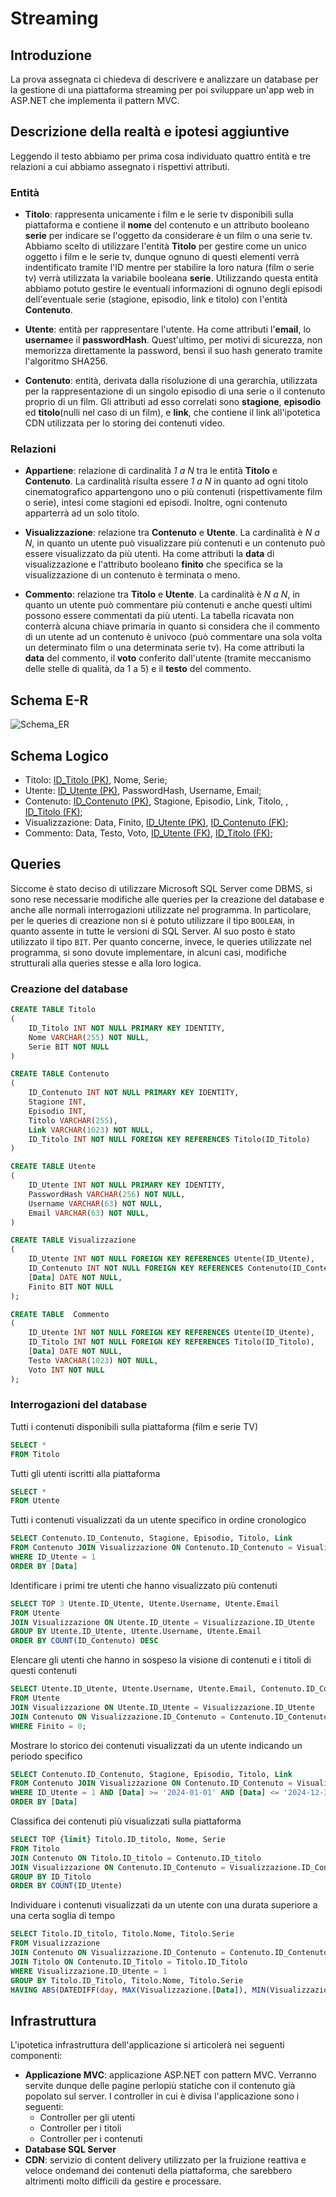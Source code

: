 # Streaming

## Introduzione

La prova assegnata ci chiedeva di descrivere e analizzare un database per la gestione di una piattaforma streaming per poi sviluppare un'app web in ASP.NET che implementa il pattern MVC.

## Descrizione della realtà e ipotesi aggiuntive

Leggendo il testo abbiamo per prima cosa individuato quattro entità e tre relazioni a cui abbiamo assegnato i rispettivi attributi. 

### Entità 

- <b>Titolo</b>: rappresenta unicamente i film e le serie tv disponibili sulla piattaforma e contiene il <b>nome</b> del contenuto e un attributo booleano <b>serie</b> per indicare se l'oggetto da considerare è un film o una serie tv. Abbiamo scelto di utilizzare l'entità <b>Titolo</b> per gestire come un unico oggetto i film e le serie tv, dunque ognuno di questi elementi verrà indentificato tramite l'ID mentre per stabilire la loro natura (film o serie tv) verrà utilizzata la variabile booleana <b>serie</b>. Utilizzando questa entità abbiamo potuto gestire le eventuali informazioni di ognuno degli episodi dell'eventuale serie (stagione, episodio, link e titolo) con l'entità <b>Contenuto</b>.

- <b>Utente</b>: entità per rappresentare l'utente. Ha come attributi l'<b>email</b>, lo <b>username</b>e il <b>passwordHash</b>. Quest'ultimo, per motivi di sicurezza, non memorizza direttamente la password, bensì il suo hash generato tramite l'algoritmo SHA256. 

- <b>Contenuto</b>: entità, derivata dalla risoluzione di una gerarchia, utilizzata per la rappresentazione di un singolo episodio di una serie o il contenuto proprio di un film. Gli attributi ad esso correlati sono <b>stagione</b>, <b>episodio</b> ed <b>titolo</b>(nulli nel caso di un film), e <b>link</b>, che contiene il link all'ipotetica CDN utilizzata per lo storing dei contenuti video.

### Relazioni

- <b>Appartiene</b>: relazione di cardinalità <i>1 a N</i> tra le entità <b>Titolo</b> e <b>Contenuto</b>. La cardinalità risulta essere <i>1 a N</i> in quanto ad ogni titolo cinematografico appartengono uno o più contenuti (rispettivamente film o serie), intesi come stagioni ed episodi. Inoltre, ogni contenuto apparterrà ad un solo titolo.

- <b>Visualizzazione</b>: relazione tra <b>Contenuto</b> e <b>Utente</b>. La cardinalità è <i>N a N</i>, in quanto un utente può visualizzare più contenuti e un contenuto può essere visualizzato da più utenti. Ha come attributi la <b>data</b> di visualizzazione e l'attributo booleano <b>finito</b> che specifica se la visualizzazione di un contenuto è terminata o meno.

- <b>Commento</b>: relazione tra <b>Titolo</b> e <b>Utente</b>. La cardinalità è <i>N a N</i>, in quanto un utente può commentare più contenuti e anche questi ultimi possono essere commentati da più utenti. La tabella ricavata non conterrà alcuna chiave primaria in quanto si considera che il commento di un utente ad un contenuto è univoco (può commentare una sola volta un determinato film o una determinata serie tv). Ha come attributi la <b>data</b> del commento, il <b>voto</b> conferito dall'utente (tramite meccanismo delle stelle di qualità, da 1 a 5) e il <b>testo</b> del commento.

## Schema E-R

![Schema_ER](./er_schema.svg)

## Schema Logico

- Titolo: <u>ID_Titolo (PK)</u>, Nome, Serie;
- Utente: <u>ID_Utente (PK)</u>, PasswordHash, Username, Email;
- Contenuto: <u>ID_Contenuto (PK)</u>, Stagione, Episodio, Link, Titolo, , <u>ID_Titolo (FK)</u>;
- Visualizzazione: Data, Finito, <u>ID_Utente (PK)</u>, <u>ID_Contenuto (FK)</u>;
- Commento: Data, Testo, Voto, <u>ID_Utente (FK)</u>, <u>ID_Titolo (FK)</u>;

## Queries

Siccome è stato deciso di utilizzare Microsoft SQL Server come DBMS, si sono rese necessarie modifiche alle queries per la creazione del database e anche alle normali interrogazioni utilizzate nel programma. In particolare, per le queries di creazione non si è potuto utilizzare il tipo `BOOLEAN`, in quanto assente in tutte le versioni di SQL Server. Al suo posto è stato utilizzato il tipo `BIT`. Per quanto concerne, invece, le queries utilizzate nel programma, si sono dovute implementare, in alcuni casi, modifiche strutturali alla queries stesse e alla loro logica.

### Creazione del database

```sql
CREATE TABLE Titolo
(
    ID_Titolo INT NOT NULL PRIMARY KEY IDENTITY,
    Nome VARCHAR(255) NOT NULL,
    Serie BIT NOT NULL
)
```

```sql
CREATE TABLE Contenuto
(
    ID_Contenuto INT NOT NULL PRIMARY KEY IDENTITY,
    Stagione INT,
    Episodio INT,
    Titolo VARCHAR(255),
    Link VARCHAR(1023) NOT NULL,
    ID_Titolo INT NOT NULL FOREIGN KEY REFERENCES Titolo(ID_Titolo)
)
```

```sql
CREATE TABLE Utente
(
    ID_Utente INT NOT NULL PRIMARY KEY IDENTITY,
    PasswordHash VARCHAR(256) NOT NULL,
    Username VARCHAR(63) NOT NULL,
    Email VARCHAR(63) NOT NULL,
)
```

```sql
CREATE TABLE Visualizzazione
(
	ID_Utente INT NOT NULL FOREIGN KEY REFERENCES Utente(ID_Utente),
	ID_Contenuto INT NOT NULL FOREIGN KEY REFERENCES Contenuto(ID_Contenuto),
	[Data] DATE NOT NULL,
	Finito BIT NOT NULL
);
```

```sql
CREATE TABLE  Commento
(
	ID_Utente INT NOT NULL FOREIGN KEY REFERENCES Utente(ID_Utente),
	ID_Titolo INT NOT NULL FOREIGN KEY REFERENCES Titolo(ID_Titolo),
	[Data] DATE NOT NULL,
	Testo VARCHAR(1023) NOT NULL,
	Voto INT NOT NULL
);
```

### Interrogazioni del database

Tutti i contenuti disponibili sulla piattaforma (film e serie TV)

```sql
SELECT * 
FROM Titolo
```

Tutti gli utenti iscritti alla piattaforma

```sql
SELECT *
FROM Utente
```

Tutti i contenuti visualizzati da un utente specifico in ordine cronologico

```sql
SELECT Contenuto.ID_Contenuto, Stagione, Episodio, Titolo, Link
FROM Contenuto JOIN Visualizzazione ON Contenuto.ID_Contenuto = Visualizzazione.ID_Contenuto
WHERE ID_Utente = 1
ORDER BY [Data]
```

Identificare i primi tre utenti che hanno visualizzato più contenuti

```sql
SELECT TOP 3 Utente.ID_Utente, Utente.Username, Utente.Email
FROM Utente
JOIN Visualizzazione ON Utente.ID_Utente = Visualizzazione.ID_Utente
GROUP BY Utente.ID_Utente, Utente.Username, Utente.Email
ORDER BY COUNT(ID_Contenuto) DESC
```

Elencare gli utenti che hanno in sospeso la visione di contenuti e i titoli di questi contenuti

```sql
SELECT Utente.ID_Utente, Utente.Username, Utente.Email, Contenuto.ID_Contenuto, Contenuto.Titolo
FROM Utente
JOIN Visualizzazione ON Utente.ID_Utente = Visualizzazione.ID_Utente
JOIN Contenuto ON Visualizzazione.ID_Contenuto = Contenuto.ID_Contenuto
WHERE Finito = 0;
```

Mostrare lo storico dei contenuti visualizzati da un utente indicando un periodo
specifico

```sql
SELECT Contenuto.ID_Contenuto, Stagione, Episodio, Titolo, Link
FROM Contenuto JOIN Visualizzazione ON Contenuto.ID_Contenuto = Visualizzazione.ID_Contenuto
WHERE ID_Utente = 1 AND [Data] >= '2024-01-01' AND [Data] <= '2024-12-31' 
ORDER BY [Data]
```

Classifica dei contenuti più visualizzati sulla piattaforma

```sql
SELECT TOP {limit} Titolo.ID_titolo, Nome, Serie
FROM Titolo
JOIN Contenuto ON Titolo.ID_titolo = Contenuto.ID_titolo
JOIN Visualizzazione ON Contenuto.ID_Contenuto = Visualizzazione.ID_Contenuto
GROUP BY ID_Titolo
ORDER BY COUNT(ID_Utente)
```

Individuare i contenuti visualizzati da un utente con una durata superiore a una
certa soglia di tempo

```sql
SELECT Titolo.ID_titolo, Titolo.Nome, Titolo.Serie
FROM Visualizzazione
JOIN Contenuto ON Visualizzazione.ID_Contenuto = Contenuto.ID_Contenuto
JOIN Titolo ON Contenuto.ID_Titolo = Titolo.ID_Titolo
WHERE Visualizzazione.ID_Utente = 1
GROUP BY Titolo.ID_Titolo, Titolo.Nome, Titolo.Serie
HAVING ABS(DATEDIFF(day, MAX(Visualizzazione.[Data]), MIN(Visualizzazione.[Data]))) >= 15
```

## Infrastruttura

L'ipotetica infrastruttura dell'applicazione si articolerà nei seguenti componenti:

- <b>Applicazione MVC</b>: applicazione ASP.NET con pattern MVC. Verranno servite dunque delle pagine perlopiù statiche con il contenuto già popolato sul server. I controller in cui è divisa l'applicazione sono i seguenti:
  - Controller per gli utenti
  - Controller per i titoli
  - Controller per i contenuti
- <b>Database SQL Server</b>
- <b>CDN</b>: servizio di content delivery utilizzato per la fruizione reattiva e veloce ondemand dei contenuti della piattaforma, che sarebbero altrimenti molto difficili da gestire e processare.
